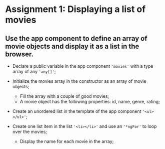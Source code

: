 Assignment 1: Displaying a list of movies
==============================================

## Use the app component to define an array of movie objects and display it as a list in the browser.

- Declare a public variable in the app component `'movies'` with a type array of any `'any[]'`;
- Initialize the movies array in the constructor as an array of movie objects;
  - Fill the array with a couple of good movies;
  - A movie object has the following properties: id, name, genre, rating;


- Create an unordered list in the template of the app component `'<ul></ul>'`;
- Create one list item in the list `'<li></li>'` and use an `'*ngFor'` to loop over the movies;
  - Display the name for each movie in the array;
